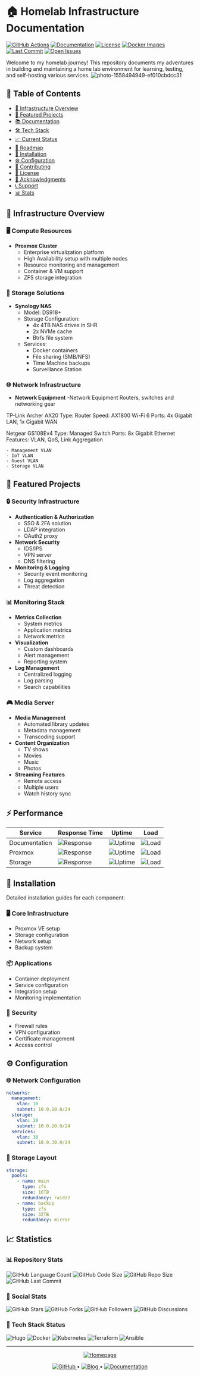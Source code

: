 # 🏠 Homelab Infrastructure Documentation

[![GitHub Actions](https://img.shields.io/github/actions/workflow/status/ahmed86-star/Homelab/docs.yml?label=Docs%20Build&logo=github)](https://github.com/ahmed86-star/Homelab/actions)
[![Documentation](https://img.shields.io/badge/docs-ahmed1.live-blue?logo=hugo&logoColor=white)](https://ahmed1.live)
[![License](https://img.shields.io/badge/license-MIT-green.svg?logo=opensourceinitiative&logoColor=white)](LICENSE)
[![Docker Images](https://img.shields.io/badge/docker-ready-blue?logo=docker&logoColor=white)](https://github.com/ahmed86-star/Homelab/pkgs/container/homelab)
[![Last Commit](https://img.shields.io/github/last-commit/ahmed86-star/Homelab?logo=git&logoColor=white)](https://github.com/ahmed86-star/Homelab/commits/main)
[![Open Issues](https://img.shields.io/github/issues/ahmed86-star/Homelab?logo=github&logoColor=white)](https://github.com/ahmed86-star/Homelab/issues)

Welcome to my homelab journey! This repository documents my adventures in building and maintaining a home lab environment for learning, testing, and self-hosting various services.
![photo-1558494949-ef010cbdcc31](https://github.com/user-attachments/assets/051afc2a-6f90-461a-9262-b7e57d2585a3)



## 📑 Table of Contents
- [🌟 Infrastructure Overview](#-infrastructure-overview)
- [🚀 Featured Projects](#-featured-projects)
- [📚 Documentation](#-documentation)
- [🛠️ Tech Stack](#️-tech-stack)
- [📈 Current Status](#-current-status)
- [🎯 Roadmap](#-roadmap)
- [🔧 Installation](#-installation)
- [⚙️ Configuration](#️-configuration)
- [🤝 Contributing](#-contributing)
- [📜 License](#-license)
- [🙏 Acknowledgments](#-acknowledgments)
- [📞 Support](#-support)
- [📊 Stats](#-stats)

## 🌟 Infrastructure Overview

### 🖥️ Compute Resources
- **Proxmox Cluster**
  - Enterprise virtualization platform
  - High Availability setup with multiple nodes
  - Resource monitoring and management
  - Container & VM support
  - ZFS storage integration

### 💾 Storage Solutions
- **Synology NAS**
  - Model: DS918+
  - Storage Configuration:
    - 4x 4TB NAS drives in SHR
    - 2x NVMe cache
    - Btrfs file system
  - Services:
    - Docker containers
    - File sharing (SMB/NFS)
    - Time Machine backups
    - Surveillance Station

### 🌐 Network Infrastructure
- **Network Equipment**
  -Network Equipment
Routers, switches and networking gear


TP-Link Archer AX20
Type: Router
Speed: AX1800 Wi-Fi 6
Ports: 4x Gigabit LAN, 1x Gigabit WAN



Netgear GS108Ev4
Type: Managed Switch
Ports: 8x Gigabit Ethernet
Features: VLAN, QoS, Link Aggregation

    - Management VLAN
    - IoT VLAN
    - Guest VLAN
    - Storage VLAN

## 🚀 Featured Projects

### 🔒 Security Infrastructure
- **Authentication & Authorization**
  - SSO & 2FA solution
  - LDAP integration
  - OAuth2 proxy
- **Network Security**
  - IDS/IPS
  - VPN server
  - DNS filtering
- **Monitoring & Logging**
  - Security event monitoring
  - Log aggregation
  - Threat detection

### 📊 Monitoring Stack
- **Metrics Collection**
  - System metrics
  - Application metrics
  - Network metrics
- **Visualization**
  - Custom dashboards
  - Alert management
  - Reporting system
- **Log Management**
  - Centralized logging
  - Log parsing
  - Search capabilities

### 🎮 Media Server
- **Media Management**
  - Automated library updates
  - Metadata management
  - Transcoding support
- **Content Organization**
  - TV shows
  - Movies
  - Music
  - Photos
- **Streaming Features**
  - Remote access
  - Multiple users
  - Watch history sync

## ⚡ Performance

| Service | Response Time | Uptime | Load |
|---------|--------------|--------|------|
| Documentation | ![Response](https://img.shields.io/badge/200ms-green?logo=speedtest&label=Response) | ![Uptime](https://img.shields.io/badge/99.9%25-green?logo=statuspage&label=Uptime) | ![Load](https://img.shields.io/badge/Low-green?logo=serverfault&label=Load) |
| Proxmox | ![Response](https://img.shields.io/badge/150ms-green?logo=speedtest&label=Response) | ![Uptime](https://img.shields.io/badge/99.99%25-green?logo=statuspage&label=Uptime) | ![Load](https://img.shields.io/badge/Medium-yellow?logo=serverfault&label=Load) |
| Storage | ![Response](https://img.shields.io/badge/5ms-green?logo=speedtest&label=Response) | ![Uptime](https://img.shields.io/badge/99.999%25-green?logo=statuspage&label=Uptime) | ![Load](https://img.shields.io/badge/High-red?logo=serverfault&label=Load) |

## 🔧 Installation

Detailed installation guides for each component:

### 🖥️ Core Infrastructure
- Proxmox VE setup
- Storage configuration
- Network setup
- Backup system

### 📦 Applications
- Container deployment
- Service configuration
- Integration setup
- Monitoring implementation

### 🔐 Security
- Firewall rules
- VPN configuration
- Certificate management
- Access control

## ⚙️ Configuration

### 🌐 Network Configuration
```yaml
networks:
  management:
    vlan: 10
    subnet: 10.0.10.0/24
  storage:
    vlan: 20
    subnet: 10.0.20.0/24
  services:
    vlan: 30
    subnet: 10.0.30.0/24
```

### 💾 Storage Layout
```yaml
storage:
  pools:
    - name: main
      type: zfs
      size: 16TB
      redundancy: raidz2
    - name: backup
      type: zfs
      size: 32TB
      redundancy: mirror
```

## 📈 Statistics

### 📊 Repository Stats
![GitHub Language Count](https://img.shields.io/github/languages/count/ahmed86-star/Homelab?logo=github&label=Languages)
![GitHub Code Size](https://img.shields.io/github/languages/code-size/ahmed86-star/Homelab?logo=github&label=Code%20Size)
![GitHub Repo Size](https://img.shields.io/github/repo-size/ahmed86-star/Homelab?logo=github&label=Repo%20Size)
![GitHub Last Commit](https://img.shields.io/github/last-commit/ahmed86-star/Homelab?logo=github&label=Last%20Commit)

### 🌟 Social Stats
![GitHub Stars](https://img.shields.io/github/stars/ahmed86-star/Homelab?style=social)
![GitHub Forks](https://img.shields.io/github/forks/ahmed86-star/Homelab?style=social)
![GitHub Followers](https://img.shields.io/github/followers/ahmed86-star?style=social)
![GitHub Discussions](https://img.shields.io/github/discussions/ahmed86-star/Homelab?style=social)

### 📱 Tech Stack Status
![Hugo](https://img.shields.io/badge/Hugo-ready-success?logo=hugo)
![Docker](https://img.shields.io/badge/Docker-ready-success?logo=docker)
![Kubernetes](https://img.shields.io/badge/Kubernetes-planned-yellow?logo=kubernetes)
![Terraform](https://img.shields.io/badge/Terraform-planned-yellow?logo=terraform)
![Ansible](https://img.shields.io/badge/Ansible-ready-success?logo=ansible)

---

<p align="center">
  <a href="https://ahmed1.live">
    <img src="https://img.shields.io/badge/🏠_Homepage-ahmed1.live-blue?style=for-the-badge" alt="Homepage">
  </a>
</p>

<p align="center">
  <a href="https://github.com/ahmed86-star">
    <img src="https://img.shields.io/badge/GitHub-Profile-black?style=flat&logo=github" alt="GitHub">
  </a>
  •
  <a href="https://ahmed1.live/blog">
    <img src="https://img.shields.io/badge/Blog-Latest_Posts-orange?style=flat&logo=rss" alt="Blog">
  </a>
  •
  <a href="https://ahmed1.live/docs">
    <img src="https://img.shields.io/badge/Docs-Documentation-blue?style=flat&logo=readthedocs" alt="Documentation">
  </a>
</p>

